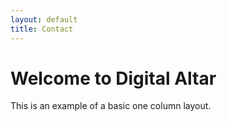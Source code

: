 ```yaml
---
layout: default
title: Contact
---
```


<h1>Welcome to Digital Altar</h1>
<p>This is an example of a basic one column layout.</p>